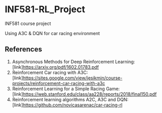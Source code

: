 # INF581-RL_Project
INF581 course project

Using A3C & DQN for car racing environment


## References
1. Asynchronous Methods for Deep Reinforcement Learning: [link]https://arxiv.org/pdf/1602.01783.pdf
2. Reinforcement Car racing with A3C: [link]https://sites.google.com/view/jesikmin/course-projects/reinforcement-car-racing-with-a3c
3. Reinforcement Learning for a Simple Racing Game: [link]https://web.stanford.edu/class/aa228/reports/2018/final150.pdf
4. Reinforcement learning algorithms A2C, A3C and DQN: [link]https://github.com/novicasarenac/car-racing-rl

